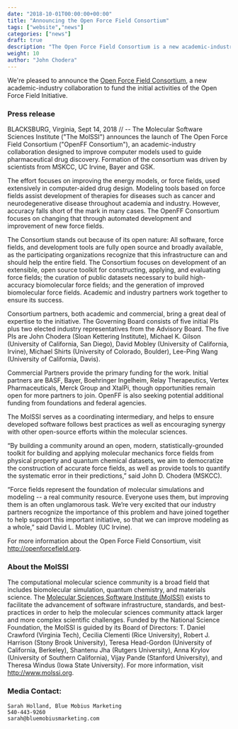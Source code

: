 ```yaml
---
date: "2018-10-01T00:00:00+00:00"
title: "Announcing the Open Force Field Consortium"
tags: ["website","news"]
categories: ["news"]
draft: true
description: "The Open Force Field Consortium is a new academic-industry collaboration to fund the Open Force Field Initiative."
weight: 10
author: "John Chodera"
---
```


We're pleased to announce the [Open Force Field Consortium](consortium), a new academic-industry
collaboration to fund the initial activities of the Open Force Field Initiative.

### Press release

BLACKSBURG, Virginia, Sept 14, 2018 // -- The Molecular Software Sciences Institute ("The
MolSSI") announces the launch of The Open Force Field Consortium ("OpenFF Consortium"),
an academic-industry collaboration designed to improve computer models used to guide
pharmaceutical drug discovery. Formation of the consortium was driven by scientists from
MSKCC, UC Irvine, Bayer and GSK.

The effort focuses on improving the energy models, or force fields, used extensively in
computer-aided drug design. Modeling tools based on force fields assist development of
therapies for diseases such as cancer and neurodegenerative disease throughout academia
and industry. However, accuracy falls short of the mark in many cases. The OpenFF
Consortium focuses on changing that through automated development and improvement of new
force fields.

The Consortium stands out because of its open nature: All software, force fields, and
development tools are fully open source and broadly available, as the participating
organizations recognize that this infrastructure can and should help the entire field.
The Consortium focuses on development of an extensible, open source toolkit for constructing,
applying, and evaluating force fields; the curation of public datasets necessary to build high-
accuracy biomolecular force fields; and the generation of improved biomolecular force fields.
Academic and industry partners work together to ensure its success.

Consortium partners, both academic and commercial, bring a great deal of expertise to the
initiative. The Governing Board consists of five initial PIs plus two elected industry
representatives from the Advisory Board. The five PIs are John Chodera (Sloan Kettering
Institute), Michael K. Gilson (University of California, San Diego), David Mobley (University of
California, Irvine), Michael Shirts (University of Colorado, Boulder), Lee-Ping Wang (University
of California, Davis).

Commercial Partners provide the primary funding for the work. Initial partners are BASF, Bayer,
Boehringer Ingelheim, Relay Therapeutics, Vertex Pharmaceuticals, Merck Group and XtalPi,
though opportunities remain open for more partners to join. OpenFF is also seeking potential
additional funding from foundations and federal agencies.

The MolSSI serves as a coordinating intermediary, and helps to ensure developed software
follows best practices as well as encouraging synergy with other open-source efforts within the
molecular sciences.

“By building a community around an open, modern, statistically-grounded toolkit for building and
applying molecular mechanics force fields from physical property and quantum chemical
datasets, we aim to democratize the construction of accurate force fields, as well as provide
tools to quantify the systematic error in their predictions,” said John D. Chodera (MSKCC).

“Force fields represent the foundation of molecular simulations and modeling -- a real
community resource. Everyone uses them, but improving them is an often unglamorous task.
We’re very excited that our industry partners recognize the importance of this problem and have
joined together to help support this important initiative, so that we can improve modeling as a
whole,” said David L. Mobley (UC Irvine).

For more information about the Open Force Field Consortium, visit http://openforcefield.org.

### About the MolSSI

The computational molecular science community is a broad field that includes biomolecular
simulation, quantum chemistry, and materials science. The [Molecular Sciences Software
Institute (MolSSI)](http://molssi.org) exists to facilitate the advancement of software infrastructure, standards, and
best-practices in order to help the molecular sciences community attack larger and more
complex scientific challenges. Funded by the National Science Foundation, the MolSSI is
guided by its Board of Directors: T. Daniel Crawford (Virginia Tech), Cecilia Clementi (Rice
University), Robert J. Harrison (Stony Brook University), Teresa Head-Gordon (University of
California, Berkeley), Shantenu Jha (Rutgers University), Anna Krylov (University of Southern
California), Vijay Pande (Stanford University), and Theresa Windus (Iowa State University).
For more information, visit http://www.molssi.org.

### Media Contact:
```
Sarah Holland, Blue Mobius Marketing
540-443-9260
sarah@bluemobiusmarketing.com
```
